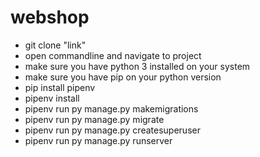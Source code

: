 # webshop

* git clone "link"
* open commandline and navigate to project
* make sure you have python 3 installed on your system
* make sure you have pip on your python version
* pip install pipenv
* pipenv install
* pipenv run py manage.py makemigrations
* pipenv run py manage.py migrate
* pipenv run py manage.py createsuperuser
* pipenv run py manage.py runserver
